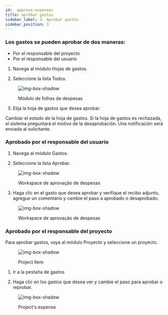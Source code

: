 ```yaml
---
id:  approve-expenses
title: aprobar gastos
sidebar_label: 3. Aprobar gastos
sidebar_position: 3
---
```



### Los gastos se pueden aprobar de dos maneras:

- Por el responsable del proyecto
- Por el responsable del usuario



1. Navega al módulo Hojas de gastos.

2. Seleccione la lista Todos.

<figure>

![img-box-shadow](/img/university/expenses/university-expense-sheets-1.png)
<figcaption>Módulo de folhas de despesas</figcaption>
</figure>

3. Elija la hoja de gastos que desea aprobar.


Cambiar el estado de la hoja de gastos. Si la hoja de gastos es rechazada, el sistema preguntará el motivo de la desaprobación.
Una notificación será enviada al solicitante.


### Aprobado por el responsable del usuario


1. Navega al módulo Gastos.

2. Seleccione la lista Aprobar.

<figure>

![img-box-shadow](/img/university/expenses/university-expenses-approve-1.png)
<figcaption>Workspace de aprovação de despesas</figcaption>
</figure>

3. Haga clic en el gasto que desea aprobar y verifique el recibo adjunto, agregue un comentario y cambie el paso a aprobado o desaprobado.

<figure>

![img-box-shadow](/img/university/expenses/university-expenses-approve-2.png)
<figcaption>Workspace de aprovação de despesas</figcaption>
</figure>


### Aprobado por el responsable del proyecto

Para aprobar gastos, vaya al módulo Proyecto y seleccione un proyecto.

<figure>

![img-box-shadow](/img/university/expenses/university-expenses-3-project.png)
<figcaption>Project Item</figcaption>
</figure>


1. Ir a la pestaña de gastos

2. Haga clic en los gastos que desea ver y cambie el paso para aprobar o reprobar.


<figure>

![img-box-shadow](/img/university/expenses/university-expenses-approve-3.png)
<figcaption>Project's expense</figcaption>
</figure>

